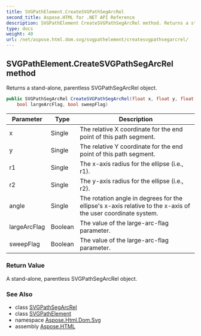 ```yaml
---
title: SVGPathElement.CreateSVGPathSegArcRel
second_title: Aspose.HTML for .NET API Reference
description: SVGPathElement CreateSVGPathSegArcRel method. Returns a stand-alone parentless SVGPathSegArcRel object
type: docs
weight: 40
url: /net/aspose.html.dom.svg/svgpathelement/createsvgpathsegarcrel/
---
```

## SVGPathElement.CreateSVGPathSegArcRel method

Returns a stand-alone, parentless SVGPathSegArcRel object.

```csharp
public SVGPathSegArcRel CreateSVGPathSegArcRel(float x, float y, float r1, float r2, float angle, 
    bool largeArcFlag, bool sweepFlag)
```

| Parameter | Type | Description |
| --- | --- | --- |
| x | Single | The relative X coordinate for the end point of this path segment. |
| y | Single | The relative Y coordinate for the end point of this path segment. |
| r1 | Single | The x-axis radius for the ellipse (i.e., r1). |
| r2 | Single | The y-axis radius for the ellipse (i.e., r2). |
| angle | Single | The rotation angle in degrees for the ellipse's x-axis relative to the x-axis of the user coordinate system. |
| largeArcFlag | Boolean | The value of the large-arc-flag parameter. |
| sweepFlag | Boolean | The value of the large-arc-flag parameter. |

### Return Value

A stand-alone, parentless SVGPathSegArcRel object.

### See Also

* class [SVGPathSegArcRel](../../../aspose.html.dom.svg.paths/svgpathsegarcrel/)
* class [SVGPathElement](../)
* namespace [Aspose.Html.Dom.Svg](../../../aspose.html.dom.svg/)
* assembly [Aspose.HTML](../../../)

